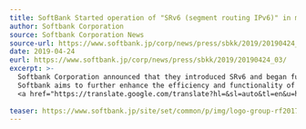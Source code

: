 ```yaml
---
title: SoftBank Started operation of "SRv6 (segment routing IPv6)" in mobile IP network
author: Softbank Corporation
source: Softbank Corporation News
source-url: https://www.softbank.jp/corp/news/press/sbkk/2019/20190424_03/
date: 2019-04-24
eurl: https://www.softbank.jp/corp/news/press/sbkk/2019/20190424_03/
excerpt: >-
  Softbank Corporation announced that they introduced SRv6 and began full-scale operation on a commercial network from April 2019.<br/>
  Softbank aims to further enhance the efficiency and functionality of the network by introducing the latest technologies such as SRv6, and aims to realize a highly reliable mobile network that can cope with the future traffic for the age of 5G and IoT.<br/>
  <a href="https://translate.google.com/translate?hl=&sl=auto&tl=en&u=https%3A%2F%2Fwww.softbank.jp%2Fcorp%2Fnews%2Fpress%2Fsbkk%2F2019%2F20190424_03%2F">Click here for an English translation.</a>
  
teaser: https://www.softbank.jp/site/set/common/p/img/logo-group-rf2017-ph1.png
---
```

